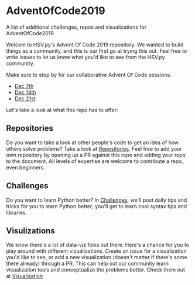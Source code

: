 # AdventOfCode2019
A list of additional challenges, repos and visualizations for AdventOfCode2019


Welcom to HSV.py's Advent Of Code 2019 repository.  We wanted to build things as a community, and this is our first go
at trying this out.  Feel free to write issues to let us know what you'd like to see from the HSV.py community.

Make sure to stop by for our collaborative Advent Of Code sessions:

* [Dec 7th](https://www.meetup.com/hsv-py/events/265907489/)
* [Dec 14th](https://www.meetup.com/hsv-py/events/266166369/)
* [Dec 21st](https://www.meetup.com/hsv-py/events/266166410/)

Let's take a look at what this repo has to offer:

## Repositories

Do you want to take a look at other people's code to get an idea of how others solve problems?
Take a look at [Repositories](repositories.md).  Feel free to add your own repository by opening up a PR against
this repo and adding your repo to the document.  All levels of expertise are welcome to contribute a repo, even beginners.

## Challenges

Do you want to learn Python better?  In [Challenges](challenges.md), we'll post daily tips and tricks for you to learn
Python better; you'll get to learn cool syntax tips and libraries.

## Visulizations

We know there's a lot of data-viz folks out there.  Here's a chance for you to play around with different vizualizations.  Create an issue for a visualization you'd like to see, or add a new visualization (doesn't matter if there's some there already) through a PR.  This can help out our community learn visualization tools and conceptualize the problems better.  Check them out at [Visualization](viz/viz.md) 
